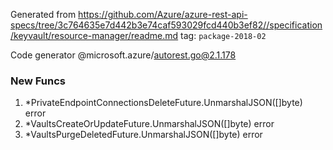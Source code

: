 Generated from https://github.com/Azure/azure-rest-api-specs/tree/3c764635e7d442b3e74caf593029fcd440b3ef82//specification/keyvault/resource-manager/readme.md tag: `package-2018-02`

Code generator @microsoft.azure/autorest.go@2.1.178


### New Funcs

1. *PrivateEndpointConnectionsDeleteFuture.UnmarshalJSON([]byte) error
1. *VaultsCreateOrUpdateFuture.UnmarshalJSON([]byte) error
1. *VaultsPurgeDeletedFuture.UnmarshalJSON([]byte) error
